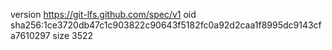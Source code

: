 version https://git-lfs.github.com/spec/v1
oid sha256:1ce3720db47c1c903822c90643f5182fc0a92d2caa1f8995dc9143cfa7610297
size 3522
